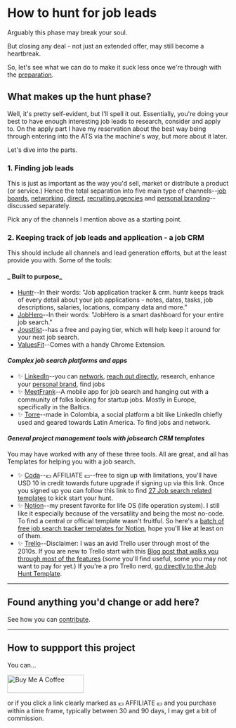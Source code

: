 # How to hunt for job leads

Arguably this phase may break your soul. 

But closing any deal - not just an extended offer, may still become a heartbreak. 

So, let's see what we can do to make it suck less once we're through with the [preparation](prepare).

## What makes up the hunt phase?

Well, it's pretty self-evident, but I'll spell it out. Essentially, you're doing your best to have enough interesting job leads to research, consider and apply to. On the apply part I have my reservation about the best way being through entering into the ATS via the machine's way, but more about it later.

Let's dive into the parts.

### 1. Finding job leads

This is just as important as the way you'd sell, market or distribute a product (or service.) Hence the total separation into five main type of channels--[job boards](job-boards), [networking](networking), [direct](direct-approach), [recruiting agencies](recruiting-agencies) and [personal branding](personal-branding)--discussed separately.

Pick any of the channels I mention above as a starting point. 

### 2. Keeping track of job leads and application - a job CRM

This should include all channels and lead generation efforts, but at the least provide you with. 
Some of the tools:

#### _ Built to purpose_ 

* [Huntr](https://huntr.co/)--In their words: "Job application tracker & crm. huntr keeps track of every detail about your job applications - notes, dates, tasks, job descriptions, salaries, locations, company data and more."
* [JobHero](https://gojobhero.com/)--In their words: "JobHero is a smart dashboard for your entire job search."
* [Joustlist](https://joustlist.com/)--has a free and paying tier, which will help keep it around for your next job search.
* [ValuesFit](https://valuesfit.com/)--Comes with a handy Chrome Extension.

#### _Complex job search platforms and apps_

* ✨ [LinkedIn](https://linkedin.com/jobs)--you can [network](networking), [reach out directly](direct-approach), research, enhance your [personal brand](personal-branding), find jobs
* ✨ [MeetFrank](https://meetfrank.com/)--A mobile app for job search and hanging out with a community of folks looking for startup jobs. Mostly in Europe, specifically in the Baltics. 
* ✨ [Torre](https://torre.co)--made in Colombia, a social platform a bit like LinkedIn chiefly used and geared towards Latin America. To find jobs and network.

#### _General project management tools with jobsearch CRM templates_

You may have worked with any of these three tools. All are great, and all has Templates for helping you with a job search. 

* ✨ [Coda](https://coda.grsm.io/dez)--💶 AFFILIATE 💶--free to sign up with limitations, you'll have USD 10 in credit towards future upgrade if signing up via this link. Once you signed up you can follow this link to find [27 Job search related templates](https://coda.io/gallery/search?q=JOb%20search) to kick start your hunt. 
* ✨ [Notion](https://notion.so)--my present favorite for life OS (life operation system). I still like it especially because of the versatility and being the most no-code. To find a central or official template wasn't fruitful. So here's a [batch of free job search tracker templates for Notion](https://bridgeurl.com/notion-job-search-tracker-crm-templates), hope you'll like at least on of them. 
* ✨ [Trello](https://trelllo.com)--Disclaimer: I was an avid Trello user through most of the 2010s. If you are new to Trello start with this [Blog post that walks you through most of the features](https://blog.trello.com/job-hunt-trello-template) (some you'll find useful, some you may not want to pay for yet.) If you're a pro Trello nerd, [go directly to the Job Hunt Template](https://trello.com/templates/operations-hr/job-hunt-d3yVjzRE).

---

## Found anything you'd change or add here? 

See how you can [contribute](https://github.com/sugardayfox/awesome-job-search#how-to-contribute).

---

## How to suppport this project

You can...

<a href="https://www.buymeacoffee.com/dezpapp" target="_blank"><img src="https://cdn.buymeacoffee.com/buttons/default-orange.png" alt="Buy Me A Coffee" height="41" width="174"></a>

or if you click a link clearly marked as 💶 AFFILIATE 💶 and you purchase within a time frame, typically between 30 and 90 days, I may get a bit of commission.
